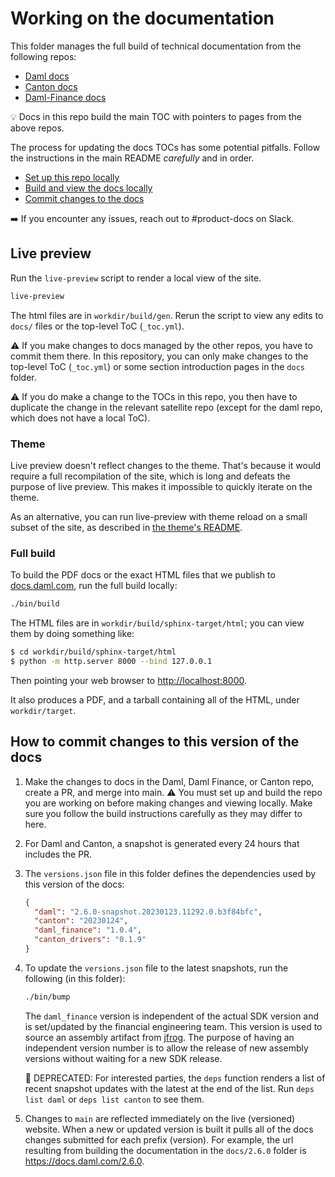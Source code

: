 # Working on the documentation

This folder manages the full build of technical documentation from the following repos:

* [Daml docs](https://github.com/digital-asset/daml/tree/main/docs)
* [Canton docs](https://github.com/DACH-NY/canton/tree/main/docs)
* [Daml-Finance docs](https://github.com/digital-asset/daml-finance/tree/main/docs)

:bulb: Docs in this repo build the main TOC with pointers to pages from the above repos.

The process for updating the docs TOCs has some potential pitfalls. Follow the instructions in the main README *carefully* and in order.

* [Set up this repo locally](https://github.com/digital-asset/docs.daml.com#setting-up-this-repo-locally)
* [Build and view the docs locally](#live-preview)
* [Commit changes to the docs](#how-to-commit-changes-to-the-docs)

:arrow_right: If you encounter any issues, reach out to #product-docs on Slack.

## Live preview

Run the `live-preview` script to render a local view of the site.

```zsh
live-preview
```

The html files are in `workdir/build/gen`. Rerun the script to view any edits to `docs/` files or the top-level ToC (`_toc.yml`).

:warning: If you make changes to docs managed by the other repos, you have to commit them there. In this repository, you can only make changes to the top-level ToC (`_toc.yml`) or some section introduction pages in the `docs` folder.

:warning: If you do make a change to the TOCs in this repo, you then have to duplicate the change in the relevant satellite repo (except for the daml repo, which does not have a local ToC).

### Theme

Live preview doesn't reflect changes to the theme. That's because it would
require a full recompilation of the site, which is long and defeats the purpose
of live preview. This makes it impossible to quickly iterate on the theme.

As an alternative, you can run live-preview with theme reload on a small subset
of the site, as described in [the theme's README](../../theme/README.md).

### Full build

To build the PDF docs or the exact HTML files that we publish to [docs.daml.com](https://docs.daml.com), run the full build locally:

```zsh
./bin/build
```

The HTML files are in `workdir/build/sphinx-target/html`; you can view them
by doing something like:

```zsh
$ cd workdir/build/sphinx-target/html
$ python -m http.server 8000 --bind 127.0.0.1
```

Then pointing your web browser to [http://localhost:8000](http://localhost:8000).

It also produces a PDF, and a tarball containing all of the HTML, under `workdir/target`.

## How to commit changes to this version of the docs

1. Make the changes to docs in the Daml, Daml Finance, or Canton repo, create a PR, and merge into
   main.
   :warning: You must set up and build the repo you are working on before making changes and viewing
   locally. Make sure you follow the build instructions carefully as they may differ to here.
2. For Daml and Canton, a snapshot is generated every 24 hours that includes the PR.
3. The `versions.json` file in this folder defines the dependencies used by this version of the
   docs:

   ```json
   {
     "daml": "2.6.0-snapshot.20230123.11292.0.b3f84bfc",
     "canton": "20230124",
     "daml_finance": "1.0.4",
     "canton_drivers": "0.1.9"
   }
   ```

4. To update the `versions.json` file to the latest snapshots, run the following (in this folder):

   ```sh
   ./bin/bump
   ```

   The `daml_finance` version is independent of the actual SDK version and is set/updated by the
   financial engineering team. This version is used to source an assembly artifact from
   [jfrog](https://digitalasset.jfrog.io/ui/repos/tree/General/assembly/daml-finance). The purpose
   of having an independent version number is to allow the release of new assembly versions without
   waiting for a new SDK release.

   :information_desk_person: DEPRECATED: For interested parties, the `deps` function renders a list
   of recent snapshot updates with the latest at the end of the list. Run `deps list daml` or
   `deps list canton` to see them.

5. Changes to `main` are reflected immediately on the live (versioned) website. When a new or
   updated version is built it pulls all of the docs changes submitted for each prefix (version).
   For example, the url resulting from building the documentation in the `docs/2.6.0` folder is
   https://docs.daml.com/2.6.0.

